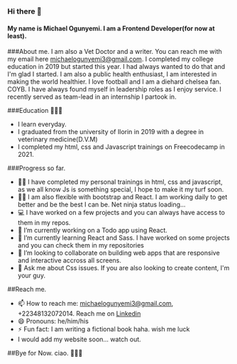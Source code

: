 ### Hi there 👋
#### My name is Michael Ogunyemi. I am a Frontend Developer(for now at least). 
###About me.
I am also a Vet Doctor and a writer. You can reach me with my email here michaelogunyemi3@gmail.com. I completed my college education in 2019 but started this year. I had always wanted to do that and I'm glad I started. I am also a public health enthusiast, I am interested in making the world healthier. I love football and I am a diehard chelsea fan. COYB. I have always found myself in leadership roles as I enjoy service. I recently served as team-lead in an internship I partook in.

###Education 👨🏽‍🎓
- I learn everyday.
- I graduated from the university of Ilorin in 2019 with a degree in veterinary medicine(D.V.M)
- I completed my html, css and Javascript trainings on Freecodecamp in 2021.

###Progress so far.
- 🐱‍🏍 I have completed my personal trainings in html, css and javascript, as we all know Js is something special, I hope to make it my turf soon.
- 🐱‍👤 I am also flexible with bootstrap and React. I am working daily to get better and be the best I can be. Net ninja status loading...
- 💻 I have worked on a few projects and you can always have access to them in my repos.
- 🔭 I’m currently working on a Todo app using React.
- 🌱 I’m currently learning React and Sass. I have worked on some projects and you can check them in my repositories
- 👯 I’m looking to collaborate on building web apps that are responsive and interactive accross all screens.
- 💬 Ask me about Css issues. If you are also looking to create content, I'm your guy.

##Reach me.
- 📫 How to reach me: michaelogunyemi3@gmail.com, +22348132072014. Reach me on [Linkedin](https://www.linkedin.com/in/michael-ogunyemi-3888b7149?lipi=urn%3Ali%3Apage%3Ad_flagship3_profile_view_base_contact_details%3BOvYarLIBTLecnNOhz57ZdQ%3D%3D)
- 😄 Pronouns: he/him/his
- ⚡ Fun fact: I am writing a fictional book haha. wish me luck
- I would add my website soon... watch out.

##Bye for Now. ciao. 🙋🏽‍♂️
